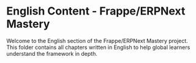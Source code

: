# English Content - Frappe/ERPNext Mastery

Welcome to the English section of the Frappe/ERPNext Mastery project. This folder contains all chapters written in English to help global learners understand the framework in depth.